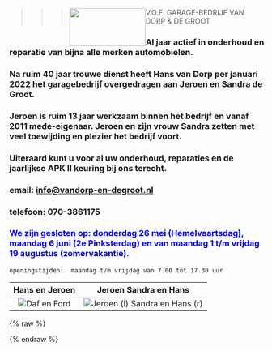 >>> <img style="float:left;" src="./images/rdw-erkend.jpg" width="150" height="75"> V.O.F. GARAGE-BEDRIJF VAN DORP & DE GROOT


### Al <span id="leeftijd"></span> jaar actief in onderhoud en reparatie van bijna alle merken automobielen.

### Na ruim 40 jaar trouwe dienst heeft Hans van Dorp per januari 2022 het garagebedrijf overgedragen aan Jeroen en Sandra de Groot.
### Jeroen is ruim 13 jaar werkzaam binnen het bedrijf en vanaf 2011 mede-eigenaar. Jeroen en zijn vrouw Sandra zetten met veel toewijding en plezier het bedrijf voort. 
### Uiteraard kunt u voor al uw onderhoud, reparaties en de jaarlijkse APK II keuring bij ons terecht. 
### email: info@vandorp-en-degroot.nl
### telefoon: 070-3861175
### <span style="color:blue">We zijn gesloten op: donderdag 26 mei (Hemelvaartsdag), maandag 6 juni (2e Pinksterdag) en van maandag 1 t/m vrijdag 19 augustus (zomervakantie).</span>
<div style="position: absolute; top: 600px; right: 400px;"></div>

```
openingstijden:  maandag t/m vrijdag van 7.00 tot 17.30 uur                 
```
Hans en Jeroen                     | Jeroen Sandra en Hans
:-------------------------:|:-------------------------:
![](./images/dafenford.jpg "Daf en Ford")  |  ![](./images/JeroenHansSandra.jpg "Jeroen (l) Sandra en Hans (r)")



{% raw %}
<script>
  document.getElementById('leeftijd').innerHTML = (new Date()).getFullYear() - 1964;
</script>
{% endraw %}
